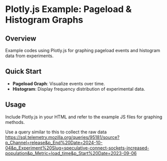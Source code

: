 # Plotly.js Example: Pageload & Histogram Graphs

## Overview

Example codes using Plotly.js for graphing pageload events and histogram data from experiments.

## Quick Start

- **Pageload Graph**: Visualize events over time.
- **Histogram**: Display frequency distribution of experimental data.

## Usage

Include Plotly.js in your HTML and refer to the example JS files for graphing methods.

Use a query similar to this to collect the raw data
https://sql.telemetry.mozilla.org/queries/95181/source?p_Channel=release&p_End%20Date=2024-10-04&p_Experiment%20Slug=speculative-connect-sockets-increased-population&p_Metric=load_time&p_Start%20Date=2023-09-06

